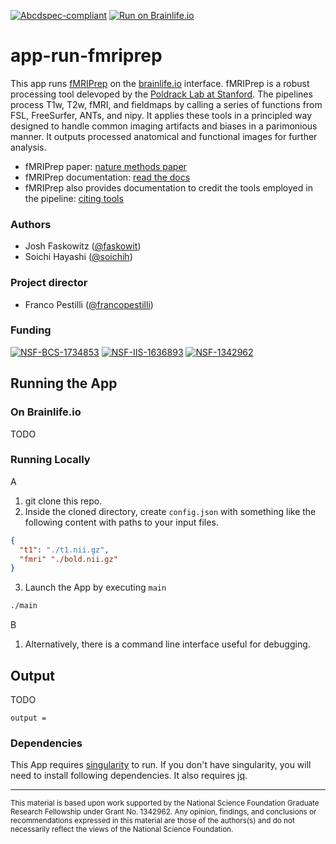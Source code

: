 [![Abcdspec-compliant](https://img.shields.io/badge/ABCD_Spec-v1.1-green.svg)](https://github.com/brain-life/abcd-spec)
[![Run on Brainlife.io](https://img.shields.io/badge/Brainlife-brainlife.app.160-blue.svg)](https://doi.org/10.25663/brainlife.app.160)

# app-run-fmriprep

This app runs [fMRIPrep](https://github.com/poldracklab/fmriprep) on the [brainlife.io](https://brainlife.io/) interface. fMRIPrep is a robust processing tool delevoped by the [Poldrack Lab at Stanford](https://poldracklab.stanford.edu/). The pipelines process T1w, T2w, fMRI, and fieldmaps by calling a series of functions from FSL, FreeSurfer, ANTs, and nipy. It applies these tools in a principled way designed to handle common imaging artifacts and biases in a parimonious manner. It outputs processed anatomical and functional images for further analysis. 

* fMRIPrep paper: [nature methods paper](https://doi.org/10.1038/s41592-018-0235-4)
* fMRIPrep documentation: [read the docs](https://fmriprep.readthedocs.io/en/stable/)
* fMRIPrep also provides documentation to credit the tools employed in the pipeline: [citing tools](https://fmriprep.readthedocs.io/en/stable/citing.html)

### Authors
- Josh Faskowitz ([@faskowit](https://github.com/faskowit))
- Soichi Hayashi ([@soichih](https://github.com/soichih))

### Project director
- Franco Pestilli ([@francopestilli](https://github.com/francopestilli))

### Funding 
[![NSF-BCS-1734853](https://img.shields.io/badge/NSF_BCS-1734853-blue.svg)](https://nsf.gov/awardsearch/showAward?AWD_ID=1734853)
[![NSF-IIS-1636893](https://img.shields.io/badge/NSF_BCS-1636893-blue.svg)](https://nsf.gov/awardsearch/showAward?AWD_ID=1636893)
[![NSF-1342962](https://img.shields.io/badge/NSF_1342962-blue.svg)](https://www.nsf.gov/awardsearch/showAward?AWD_ID=1342962)

## Running the App 

### On Brainlife.io

TODO

### Running Locally

A
  1) git clone this repo.
  2) Inside the cloned directory, create `config.json` with something like the following content with paths to your input files.

  ```json
  {
    "t1": "./t1.nii.gz",
    "fmri" "./bold.nii.gz"
  }
  ```

  3. Launch the App by executing `main`

  ```bash
  ./main
  ```
 
B
  1) Alternatively, there is a command line interface useful for debugging.

## Output

TODO

```
output = 

```

### Dependencies

This App requires [singularity](https://www.sylabs.io/singularity/) to run. If you don't have singularity, you will need to install following dependencies. It also requires [jq](https://stedolan.github.io/jq/).

---

<sub> This material is based upon work supported by the National Science Foundation Graduate Research Fellowship under Grant No. 1342962. Any opinion, findings, and conclusions or recommendations expressed in this material are those of the authors(s) and do not necessarily reflect the views of the National Science Foundation. </sub>
